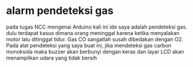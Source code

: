# alarm pendeteksi gas
pada tugas NCC mengenai Arduino kali ini ide saya adalah pendeteksi gas. dulu terdapat kasus dimana orang meninggal karena ketika menyalakan motor lalu ditinggal tidur. Gas CO sangatlah susah dibedakan dengan O2. Pada alat pendeteksi yang saya buat ini, jika mendeteksi gas carbon monoksida maka buzzer akan berbunyi dengan keras dan layar LCD akan menampilkan udara yang tidak bersih
